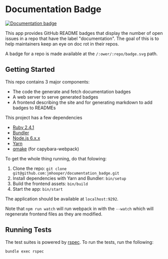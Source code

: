 # Documentation Badge

[![Documentation badge](http://documentation-badge.jonathanhooper.net/jmhooper/documentation_badge/badge.svg)](https://github.com/jmhooper/documentation_badge/labels/documentation)

This app provides GitHub README badges that display the number of open issues in a repo that have the label "documentation". The goal of this is to help maintainers keep an eye on doc rot in their repos.

A badge for a repo is made available at the `/:ower/:repo/badge.svg` path.

## Getting Started

This repo contains 3 major components:

- The code the generate and fetch documentation badges
- A web server to serve generated badges
- A frontend describing the site and for generating markdown to add badges to READMEs

This project has a few dependencies

- [Ruby 2.4.1](https://www.ruby-lang.org/)
- [Bundler](http://bundler.io/)
- [Node.js 6.x.x](https://nodejs.org/)
- [Yarn](https://yarnpkg.com/)
- [qmake](https://github.com/thoughtbot/capybara-webkit/wiki/Installing-Qt-and-compiling-capybara-webkit) (for capybara-webpack)

To get the whole thing running, do that folowing:

1. Clone the repo: `git clone git@github.com:jmhooper/documentation_badge.git`
1. Install dependencies with Yarn and Bundler: `bin/setup`
1. Build the frontend assets: `bin/build`
1. Start the app: `bin/start`

The application should be available at `localhost:9292`.

Note that `npm run watch` will run webpack in with the `--watch` which will regenerate frontend files as they are modified.

## Running Tests

The test suites is powered by [rspec](). To run the tests, run the following:

```
bundle exec rspec
```
